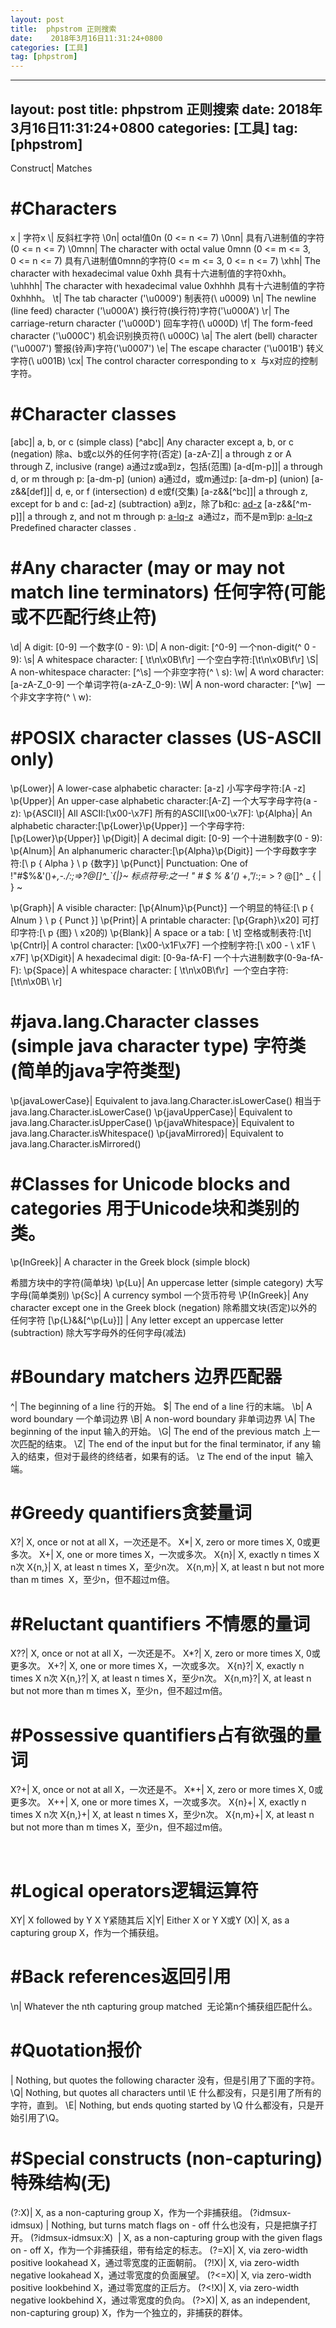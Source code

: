 ```yaml
---
layout: post
title:  phpstrom 正则搜索
date:    2018年3月16日11:31:24+0800
categories: [工具] 
tag: [phpstrom] 
---
```


---
layout: post
title:  phpstrom 正则搜索
date:    2018年3月16日11:31:24+0800
categories: [工具] 
tag: [phpstrom] 
---

Construct|
Matches
 

#Characters
===============


x | 字符x
\\|
反斜杠字符
\0n|
octal值0n (0 <= n <= 7)
\0nn|
具有八进制值的字符(0 <= n <= 7)
\0mnn|
The character with octal value 0mnn (0 <= m <= 3, 0 <= n <= 7)
具有八进制值0mnn的字符(0 <= m <= 3, 0 <= n <= 7)
\xhh|
The character with hexadecimal value 0xhh
具有十六进制值的字符0xhh。
\uhhhh|
The character with hexadecimal value 0xhhhh
具有十六进制值的字符0xhhhh。
\t|
The tab character ('\u0009')
制表符(\ u0009)
\n|
The newline (line feed) character ('\u000A')
换行符(换行符)字符('\u000A')
\r|
The carriage-return character ('\u000D')
回车字符(\ u000D)
\f|
The form-feed character ('\u000C')
机会识别换页符(\ u000C)
\a|
The alert (bell) character ('\u0007')
警报(铃声)字符('\u0007')
\e|
The escape character ('\u001B')
转义字符(\ u001B)
\cx|
The control character corresponding to x
 与x对应的控制字符。

#Character classes
===============

[abc]|
a, b, or c (simple class)
[^abc]|
Any character except a, b, or c (negation)
除a、b或c以外的任何字符(否定)
[a-zA-Z]|
a through z or A through Z, inclusive (range)
a通过z或a到z，包括(范围)
[a-d[m-p]]|
a through d, or m through p: [a-dm-p] (union)
a通过d，或m通过p: [a-dm-p] (union)
[a-z&&[def]]|
d, e, or f (intersection)
d e或f(交集)
[a-z&&[^bc]]|
a through z, except for b and c: [ad-z] (subtraction)
a到z，除了b和c: [ad-z](减法)
[a-z&&[^m-p]]|
a through z, and not m through p: [a-lq-z](subtraction)
 a通过z，而不是m到p: [a-lq-z](减法)
Predefined character classes
.

#Any character (may or may not match line terminators)
任何字符(可能或不匹配行终止符)
===============

\d|
A digit: [0-9]
一个数字(0 - 9):
\D|
A non-digit: [^0-9]
一个non-digit(^ 0 - 9):
\s|
A whitespace character: [ \t\n\x0B\f\r]
一个空白字符:[\t\n\x0B\f\r]
\S|
A non-whitespace character: [^\s]
一个非空字符(^ \ s):
\w|
A word character: [a-zA-Z_0-9]
一个单词字符(a-zA-Z_0-9):
\W|
A non-word character: [^\w]
 一个非文字字符(^ \ w):

#POSIX character classes (US-ASCII only)
===============

\p{Lower}|
A lower-case alphabetic character: [a-z]
小写字母字符:[A -z]
\p{Upper}|
An upper-case alphabetic character:[A-Z]
一个大写字母字符(a - z):
\p{ASCII}|
All ASCII:[\x00-\x7F]
所有的ASCII[\x00-\x7F]:
\p{Alpha}|
An alphabetic character:[\p{Lower}\p{Upper}]
一个字母字符:[\p{Lower}\p{Upper}]
\p{Digit}|
A decimal digit: [0-9]
一个十进制数字(0 - 9):
\p{Alnum}|
An alphanumeric character:[\p{Alpha}\p{Digit}]
一个字母数字字符:[\ p { Alpha } \ p {数字}]
\p{Punct}|
Punctuation: One of !"#$%&'()*+,-./:;=>?@[\]^_`{|}~
 标点符号:之一! " # $ % &’()* +,”/:;= > ? @[\]^ _ { | } ~
 
\p{Graph}|
A visible character: [\p{Alnum}\p{Punct}]
一个明显的特征:[\ p { Alnum } \ p { Punct }]
\p{Print}|
A printable character: [\p{Graph}\x20]
可打印字符:[\ p {图} \ x20的)
\p{Blank}|
A space or a tab: [ \t]
空格或制表符:[\t]
\p{Cntrl}|
A control character: [\x00-\x1F\x7F]
一个控制字符:[\ x00 - \ x1F \ x7F]
\p{XDigit}|
A hexadecimal digit: [0-9a-fA-F]
一个十六进制数字(0-9a-fA-F):
\p{Space}|
A whitespace character: [ \t\n\x0B\f\r]
 一个空白字符:[\t\n\x0B\ \r]

#java.lang.Character classes (simple java character type)
字符类(简单的java字符类型)
===============

\p{javaLowerCase}|
Equivalent to java.lang.Character.isLowerCase()
相当于java.lang.Character.isLowerCase()
\p{javaUpperCase}|
Equivalent to java.lang.Character.isUpperCase()
\p{javaWhitespace}|
Equivalent to java.lang.Character.isWhitespace()
\p{javaMirrored}|
Equivalent to java.lang.Character.isMirrored()
 

#Classes for Unicode blocks and categories
用于Unicode块和类别的类。
===============

\p{InGreek}|
A character in the Greek block (simple block)

希腊方块中的字符(简单块)
\p{Lu}|
An uppercase letter (simple category)
大写字母(简单类别)
\p{Sc}|
A currency symbol
一个货币符号
\P{InGreek}|
Any character except one in the Greek block (negation)
除希腊文块(否定)以外的任何字符
[\p{L}&&[^\p{Lu}]] |
Any letter except an uppercase letter (subtraction)
除大写字母外的任何字母(减法)
 

#Boundary matchers
边界匹配器
===============

^|
The beginning of a line
行的开始。
$|
The end of a line
行的末端。
\b|
A word boundary
一个单词边界
\B|
A non-word boundary
非单词边界
\A|
The beginning of the input
输入的开始。
\G|
The end of the previous match
上一次匹配的结束。
\Z|
The end of the input but for the final terminator, if any
输入的结束，但对于最终的终结者，如果有的话。
\z
The end of the input
 输入端。

#Greedy quantifiers贪婪量词
===============

X?|
X, once or not at all
X，一次还是不。
X*|
X, zero or more times
X, 0或更多次。
X+|
X, one or more times
X，一次或多次。
X{n}|
X, exactly n times
X n次
X{n,}|
X, at least n times
X，至少n次。
X{n,m}|
X, at least n but not more than m times
 X，至少n，但不超过m倍。

#Reluctant quantifiers 不情愿的量词
===============

X??|
X, once or not at all
X，一次还是不。
X*?|
X, zero or more times
X, 0或更多次。
X+?|
X, one or more times
X，一次或多次。
X{n}?|
X, exactly n times
X n次
X{n,}?|
X, at least n times
X，至少n次。
X{n,m}?|
X, at least n but not more than m times
X，至少n，但不超过m倍。
 

#Possessive quantifiers占有欲强的量词
===============

X?+|
X, once or not at all
X，一次还是不。
X*+|
X, zero or more times
X, 0或更多次。
X++|
X, one or more times
X，一次或多次。
X{n}+|
X, exactly n times
X n次
X{n,}+|
X, at least n times
X，至少n次。
X{n,m}+|
X, at least n but not more than m times
X，至少n，但不超过m倍。

 

#Logical operators逻辑运算符
===============

XY|
X followed by Y
X Y紧随其后
X|Y|
Either X or Y
X或Y
(X)|
X, as a capturing group
X，作为一个捕获组。
 

#Back references返回引用
===============

\n|
Whatever the nth capturing group matched
 无论第n个捕获组匹配什么。

#Quotation报价
===============

\|
Nothing, but quotes the following character
没有，但是引用了下面的字符。
\Q|
Nothing, but quotes all characters until \E
什么都没有，只是引用了所有的字符，直到。
\E|
Nothing, but ends quoting started by \Q
 什么都没有，只是开始引用了\Q。
 

#Special constructs (non-capturing)特殊结构(无)
===============

(?:X)|
X, as a non-capturing group
X，作为一个非捕获组。
(?idmsux-idmsux) |
Nothing, but turns match flags on - off
什么也没有，只是把旗子打开。
(?idmsux-idmsux:X)  |
X, as a non-capturing group with the given flags on - off
X，作为一个非捕获组，带有给定的标志。
(?=X)|
X, via zero-width positive lookahead
X，通过零宽度的正面朝前。
(?!X)|
X, via zero-width negative lookahead
X，通过零宽度的负面展望。
(?<=X)|
X, via zero-width positive lookbehind
X，通过零宽度的正后方。
(?<!X)|
X, via zero-width negative lookbehind
X，通过零宽度的负向。
(?>X)|
X, as an independent, non-capturing group)
X，作为一个独立的，非捕获的群体。